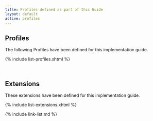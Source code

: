```yaml
---
title: Profiles defined as part of this Guide
layout: default
active: profiles
---
```

## Profiles

The following Profiles have been defined for this implementation guide.

{% include list-profiles.xhtml %}

<br />

## Extensions

These extensions have been defined for this implementation guide.


{% include list-extensions.xhtml %}


{% include link-list.md %}

<br />
